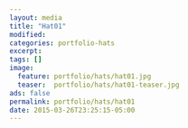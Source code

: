 ```yaml
---
layout: media
title: "Hat01"
modified:
categories: portfolio-hats
excerpt:
tags: []
image:
  feature: portfolio/hats/hat01.jpg
  teaser:  portfolio/hats/hat01-teaser.jpg
ads: false
permalink: portfolio/hats/hat01
date: 2015-03-26T23:25:15-05:00
---
```


